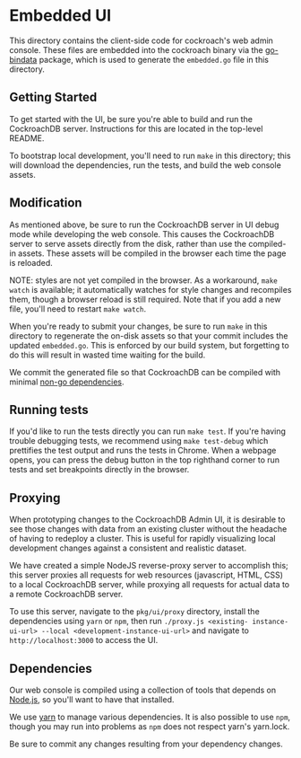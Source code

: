 # Embedded UI

This directory contains the client-side code for cockroach's web admin
console. These files are embedded into the cockroach binary via the
[go-bindata](https://github.com/jteeuwen/go-bindata) package, which is used to
generate the `embedded.go` file in this directory.

## Getting Started

To get started with the UI, be sure you're able to build and run the
CockroachDB server. Instructions for this are located in the top-level README.

To bootstrap local development, you'll need to run `make` in this directory;
this will download the dependencies, run the tests, and build the web console
assets.

## Modification

As mentioned above, be sure to run the CockroachDB server in UI debug mode
while developing the web console. This causes the CockroachDB server to serve
assets directly from the disk, rather than use the compiled-in assets. These
assets will be compiled in the browser each time the page is reloaded.

NOTE: styles are not yet compiled in the browser. As a workaround, `make
watch` is available; it automatically watches for style changes and recompiles
them, though a browser reload is still required. Note that if you add a new
file, you'll need to restart `make watch`.

When you're ready to submit your changes, be sure to run `make` in this
directory to regenerate the on-disk assets so that your commit includes the
updated `embedded.go`. This is enforced by our build system, but forgetting to
do this will result in wasted time waiting for the build.

We commit the generated file so that CockroachDB can be compiled with minimal
[non-go dependencies](#dependencies).

## Running tests

If you'd like to run the tests directly you can run `make test`. If you're
having trouble debugging tests, we recommend using `make test-debug` which
prettifies the test output and runs the tests in Chrome. When a webpage opens,
you can press the debug button in the top righthand corner to run tests and set
breakpoints directly in the browser.

## Proxying

When prototyping changes to the CockroachDB Admin UI, it is desirable to see
those changes with data from an existing cluster without the headache of having
to redeploy a cluster. This is useful for rapidly visualizing local development
changes against a consistent and realistic dataset.

We have created a simple NodeJS reverse-proxy server to accomplish this; this
server proxies all requests for web resources (javascript, HTML, CSS) to a local
CockroachDB server, while proxying all requests for actual data to a remote
CockroachDB server.

To use this server, navigate to the `pkg/ui/proxy` directory, install the
dependencies using `yarn` or `npm`, then run `./proxy.js <existing- instance-
ui-url> --local <development-instance-ui-url>` and navigate to
`http://localhost:3000` to access the UI.

## Dependencies

Our web console is compiled using a collection of tools that depends on
[Node.js](https://nodejs.org/), so you'll want to have that installed.

We use [yarn](https://yarnpkg.com) to manage various dependencies. It is also
possible to use `npm`, though you may run into problems as `npm` does not
respect yarn's yarn.lock.

Be sure to commit any changes resulting from your dependency changes.
